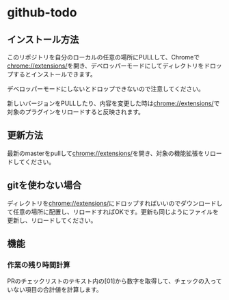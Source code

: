 # github-todo

## インストール方法

このリポジトリを自分のローカルの任意の場所にPULLして、Chromeで[chrome://extensions/](chrome://extensions/)を開き、デベロッパーモードにしてディレクトリをドロップするとインストールできます。

デベロッパーモードにしないとドロップできないので注意してください。

新しいバージョンをPULLしたり、内容を変更した時は[chrome://extensions/](chrome://extensions/)で対象のプラグインをリロードすると反映されます。


## 更新方法

最新のmasterをpullして[chrome://extensions/](chrome://extensions/)を開き、対象の機能拡張をリロードしてください。

## gitを使わない場合

ディレクトリを[chrome://extensions/](chrome://extensions/)にドロップすればいいのでダウンロードして任意の場所に配置し、リロードすればOKです。更新も同じようにファイルを更新し、リロードしてください。

## 機能

### 作業の残り時間計算

PRのチェックリストのテキスト内の[01]から数字を取得して、チェックの入っていない項目の合計値を計算します。

